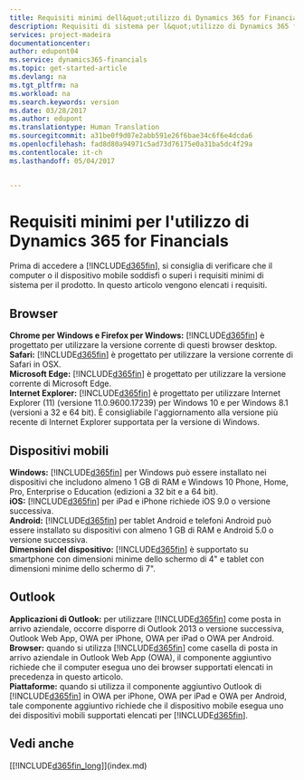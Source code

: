 ```yaml
---
title: Requisiti minimi dell&quot;utilizzo di Dynamics 365 for Financials | Documenti Microsoft
description: Requisiti di sistema per l&quot;utilizzo di Dynamics 365 for Financials
services: project-madeira
documentationcenter: 
author: edupont04
ms.service: dynamics365-financials
ms.topic: get-started-article
ms.devlang: na
ms.tgt_pltfrm: na
ms.workload: na
ms.search.keywords: version
ms.date: 03/28/2017
ms.author: edupont
ms.translationtype: Human Translation
ms.sourcegitcommit: a31be0f9d07e2abb591e26f6bae34c6f6e4dcda6
ms.openlocfilehash: fad8d80a94971c5ad73d76175e0a31ba5dc4f29a
ms.contentlocale: it-ch
ms.lasthandoff: 05/04/2017


---
```

# <a name="minimum-requirements-for-using-dynamics-365-for-financials"></a>Requisiti minimi per l'utilizzo di Dynamics 365 for Financials
Prima di accedere a [!INCLUDE[d365fin](includes/d365fin_md.md)], si consiglia di verificare che il computer o il dispositivo mobile soddisfi o superi i requisiti minimi di sistema per il prodotto. In questo articolo vengono elencati i requisiti.  

## <a name="browsers"></a>Browser
**Chrome per Windows e Firefox per Windows:** [!INCLUDE[d365fin](includes/d365fin_md.md)] è progettato per utilizzare la versione corrente di questi browser desktop.  
**Safari:** [!INCLUDE[d365fin](includes/d365fin_md.md)] è progettato per utilizzare la versione corrente di Safari in OSX.  
**Microsoft Edge:** [!INCLUDE[d365fin](includes/d365fin_md.md)] è progettato per utilizzare la versione corrente di Microsoft Edge.  
**Internet Explorer:** [!INCLUDE[d365fin](includes/d365fin_md.md)] è progettato per utilizzare Internet Explorer (11) (versione 11.0.9600.17239) per Windows 10 e per Windows 8.1 (versioni a 32 e 64 bit). È consigliabile l'aggiornamento alla versione più recente di Internet Explorer supportata per la versione di Windows.  

## <a name="mobile-devices"></a>Dispositivi mobili
**Windows:** [!INCLUDE[d365fin](includes/d365fin_md.md)] per Windows può essere installato nei dispositivi che includono almeno 1 GB di RAM e Windows 10 Phone, Home, Pro, Enterprise o Education (edizioni a 32 bit e a 64 bit).  
**iOS:** [!INCLUDE[d365fin](includes/d365fin_md.md)] per iPad e iPhone richiede iOS 9.0 o versione successiva.  
**Android:** [!INCLUDE[d365fin](includes/d365fin_md.md)] per tablet Android e telefoni Android può essere installato su dispositivi con almeno 1 GB di RAM e Android 5.0 o versione successiva.  
**Dimensioni del dispositivo:** [!INCLUDE[d365fin](includes/d365fin_md.md)] è supportato su smartphone con dimensioni minime dello schermo di 4" e tablet con dimensioni minime dello schermo di 7".  

## <a name="outlook"></a>Outlook
**Applicazioni di Outlook:** per utilizzare [!INCLUDE[d365fin](includes/d365fin_md.md)] come posta in arrivo aziendale, occorre disporre di Outlook 2013 o versione successiva, Outlook Web App, OWA per iPhone, OWA per iPad o OWA per Android.  
**Browser:** quando si utilizza [!INCLUDE[d365fin](includes/d365fin_md.md)] come casella di posta in arrivo aziendale in Outlook Web App (OWA), il componente aggiuntivo richiede che il computer esegua uno dei browser supportati elencati in precedenza in questo articolo.  
**Piattaforme:** quando si utilizza il componente aggiuntivo Outlook di [!INCLUDE[d365fin](includes/d365fin_md.md)] in OWA per iPhone, OWA per iPad e OWA per Android, tale componente aggiuntivo richiede che il dispositivo mobile esegua uno dei dispositivi mobili supportati elencati per [!INCLUDE[d365fin](includes/d365fin_md.md)].  

## <a name="see-also"></a>Vedi anche
[[!INCLUDE[d365fin_long](includes/d365fin_long_md.md)]](index.md)  

